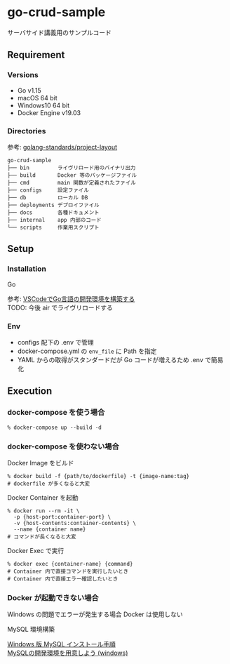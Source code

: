 # go-crud-sample

サーバサイド講義用のサンプルコード

## Requirement

### Versions

- Go v1.15  
- macOS 64 bit  
- Windows10 64 bit  
- Docker Engine v19.03  

### Directories

参考: [golang-standards/project-layout](https://github.com/golang-standards/project-layout)

```shell
go-crud-sample
├── bin         ライヴリロード用のバイナリ出力
├── build       Docker 等のパッケージファイル
├── cmd         main 関数が定義されたファイル
├── configs     設定ファイル
├── db          ローカル DB
├── deployments デプロイファイル
├── docs        各種ドキュメント
├── internal    app 内部のコード
└── scripts     作業用スクリプト
```

## Setup

### Installation

Go

参考: [VSCodeでGo言語の開発環境を構築する](https://qiita.com/melty_go/items/c977ba594efcffc8b567)  
TODO: 今後 air でライヴリロードする

### Env

- configs 配下の .env で管理
- docker-compose.yml の `env_file` に Path を指定
- YAML からの取得がスタンダードだが Go コードが増えるため .env で簡易化

## Execution

### docker-compose を使う場合

`% docker-compose up --build -d`

### docker-compose を使わない場合

Docker Image をビルド

```shell
% docker build -f {path/to/dockerfile} -t {image-name:tag}
# dockerfile が多くなると大変
```

Docker Container を起動

```shell
% docker run --rm -it \
  -p {host-port:container-port} \
  -v {host-contents:container-contents} \
  --name {container name}
# コマンドが長くなると大変
```

Docker Exec で実行

```shell
% docker exec {container-name} {command}
# Container 内で直接コマンドを実行したいとき
# Container 内で直接エラー確認したいとき
```

### Docker が起動できない場合

Windows の問題でエラーが発生する場合 Docker は使用しない

MySQL 環境構築

[Windows 版 MySQL インストール手順](https://qiita.com/ryo-sato/items/bd026f5e627a746f1734)  
[MySQLの開発環境を用意しよう (windows)](https://prog-8.com/docs/mysql-env-win)
